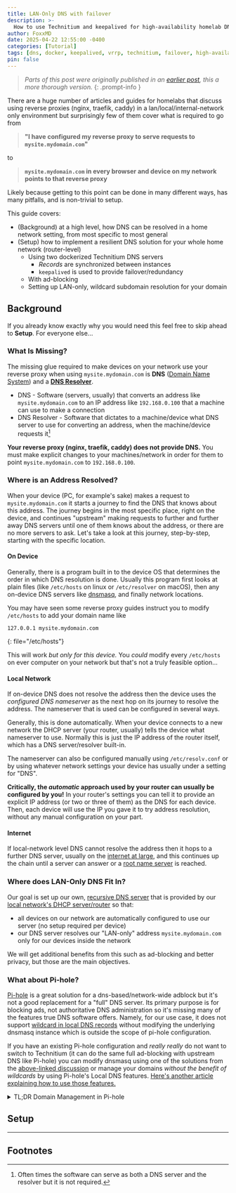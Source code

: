 ```yaml
---
title: LAN-Only DNS with failover
description: >-
  How to use Technitium and keepalived for high-availability homelab DNS
author: FoxxMD
date: 2025-04-22 12:55:00 -0400
categories: [Tutorial]
tags: [dns, docker, keepalived, vrrp, technitium, failover, high-availability]
pin: false
---
```


> *Parts of this post were originally published in an [earlier post](../lan-reverse-proxy-https#step-3-setting-up-lan-only-dns), this a more thorough version.*
{: .prompt-info }

There are a huge number of articles and guides for homelabs that discuss using reverse proxies (nginx, traefik, caddy) in a lan/local/internal-network only environment but surprisingly few of them cover what is required to go from

> **"I have configured my reverse proxy to serve requests to `mysite.mydomain.com`"**

to

> **`mysite.mydomain.com` in every browser and device on my network points to that reverse proxy**

Likely because getting to this point can be done in many different ways, has many pitfalls, and is non-trivial to setup.

This guide covers:

* (Background) at a high level, how DNS can be resolved in a home network setting, from most specific to most general
* (Setup) how to implement a resilient DNS solution for your whole home network (router-level)
  * Using two dockerized Technitium DNS servers
    * *Records* are synchronized between instances
    * `keepalived` is used to provide failover/redundancy
  * With ad-blocking
  * Setting up LAN-only, wildcard subdomain resolution for your domain

## Background

If you already know exactly why you would need this feel free to skip ahead to **Setup**. For everyone else...

### What Is Missing?

The missing glue required to make devices on your network use your reverse proxy when using `mysite.mydomain.com` is **DNS** ([Domain Name System](https://www.cloudflare.com/learning/dns/what-is-dns/)) and a [**DNS Resolver**](https://www.geeksforgeeks.org/address-resolution-in-dns-domain-name-server/).

* DNS - Software (servers, usually) that converts an address like `mysite.mydomain.com` to an IP address like `192.168.0.100` that a machine can use to make a connection
* DNS Resolver - Software that dictates to a machine/device what DNS server to use for converting an address, when the machine/device requests it[^resolver-optional]

**Your reverse proxy (nginx, traefik, caddy) does not provide DNS.** You must make explicit changes to your machines/network in order for them to point `mysite.mydomain.com` to `192.168.0.100`.

### Where is an Address Resolved?

<!-- TODO: Add link to more in-depth resolver journey -->

When your device (PC, for example's sake) makes a request to `mysite.mydomain.com` it starts a journey to find the DNS that knows about this address. The journey begins in the most specific place, right on the device, and continues "upstream" making requests to further and further away DNS servers until one of them knows about the address, or there are no more servers to ask. Let's take a look at this journey, step-by-step, starting with the specific location.

#### On Device

Generally, there is a program built in to the device OS that determines the order in which DNS resolution is done. Usually this program first looks at plain files (like `/etc/hosts` on linux or `/etc/resolver` on macOS), then any on-device DNS servers like [dnsmasq](https://dnsmasq.org/doc.html), and finally network locations.

You may have seen some reverse proxy guides instruct you to modify `/etc/hosts` to add your domain name like

```
127.0.0.1 mysite.mydomain.com
```
{: file="/etc/hosts"}

This will work *but only for this device.* You *could* modify every `/etc/hosts` on ever computer on your network but that's not a truly feasible option...

#### Local Network

If on-device DNS does not resolve the address then the device uses the *configured DNS nameserver* as the next hop on its journey to resolve the address. The nameserver that is used can be configured in several ways.

Generally, this is done automatically. When your device connects to a new network the DHCP server (your router, usually) tells the device what nameserver to use. Normally this is just the IP address of the router itself, which has a DNS server/resolver built-in.

The nameserver can also be configured manually using `/etc/resolv.conf` or by using whatever network settings your device has usually under a setting for "DNS".

**Critically, the *automatic* approach used by your router can usually be configured by you!** In your router's settings you can tell it to provide an explicit IP address (or two or three of them) as the DNS for each device. Then, each device will use the IP you gave it to try address resolution, without any manual configuration on your part.

#### Internet

If local-network level DNS cannot resolve the address then it hops to a further DNS server, usually on the [internet at large](https://one.one.one.one/), and this continues up the chain until a server can answer or a [root name server](https://en.wikipedia.org/wiki/Root_name_server) is reached.


### Where does LAN-Only DNS Fit In?

Our goal is set up our own, [recursive DNS server](https://www.cloudflare.com/learning/dns/what-is-recursive-dns/) that is provided by our [local network's DHCP server/router](#local-network) so that:

* all devices on our network are automatically configured to use our server (no setup required per device)
* our DNS server resolves our "LAN-only" address `mysite.mydomain.com` only for our devices inside the network

We will get additional benefits from this such as ad-blocking and better privacy, but those are the main objectives.

### What about Pi-hole?

[Pi-hole](https://pi-hole.net/) is a great solution for a dns-based/network-wide adblock but it's not a good replacement for a "full" DNS server. Its primary purpose is for blocking ads, not authoritative DNS administration so it's missing many of the features true DNS software offers. Namely, for our use case, it does not support [wildcard in local DNS records](https://discourse.pi-hole.net/t/support-wildcards-in-local-dns-records/32098/12) without modifying the underlying dnsmasq instance which is outside the scope of pi-hole configuration.

If you have an existing Pi-hole configuration and _really really_ do not want to switch to Technitium (it can do the same full ad-blocking with upstream DNS like Pi-hole) you can modify dnsmasq using one of the solutions from the [above-linked discussion](https://discourse.pi-hole.net/t/support-wildcards-in-local-dns-records/32098/12) or  manage your domains _without the benefit of wildcards_ by using Pi-hole's Local DNS features. [Here's another article explaining how to use those features.](https://www.techaddressed.com/tutorials/using-pi-hole-local-dns/#dns)

<details markdown="1">
  <summary>TL;DR Domain Management in Pi-hole</summary>

Open the Pi-hole dashboard, then:

* Local DNS -> DNS Record
  * **Domain:** `MY_DOMAIN.com`
  * **IP Address:** `Reverse Proxy Local IP`
* Local DNS -> CNAME Records
  * For each subdomain add a CNAME pointing back to the same domain
  * **Domain:** `subdomain.MY_DOMAIN.com`
  * **Target Domain:** `subdomain.MY_DOMAIN.com`

</details>

## Setup



___

## Footnotes

[^resolver-optional]: Often times the software can serve as both a DNS server and the resolver but it is not required.
